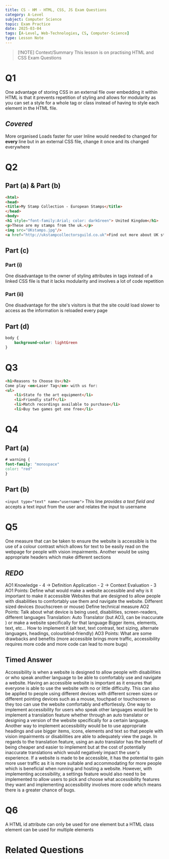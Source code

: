 ```yaml
---
title: CS - HM - HTML, CSS, JS Exam Questions
category: A-Level
subject: Computer Science
topic: Exam Practice
date: 2025-03-04
tags: [A-Level, Web-Technologies, CS, Computer-Science]
type: Lesson Note
---
```


> [!NOTE] Context/Summary
> This lesson is on practising HTML and CSS Exam Questions
# Q1
One advantage of storing CSS in an external file over embedding it within HTML is that it prevents repetition of styling and allows for modularity as you can set a style for a whole tag or class instead of having to style each element in the HTML file.
## *Covered*
More organised
Loads faster for user
Inline would needed to changed for **every** line but in an external CSS file, change it once and its changed everywhere
# Q2
## Part (a) & Part (b)
```html
<html>
<head>
<title>My Stamp Collection - European Stamps</title>
</head>
<body>
<h1 style="font-family:Arial; color: darkGreen"> United Kingdom</h1>
<p>These are my stamps from the uk.</p>
<img src="UKstamps.jpg"/>
<a href="http://ukstampcollectorsguild.co.uk">Find out more about UK stamps as a link to the UK Stamp Collectors Guild website which has the URL:</a>
```
## Part (c)
### Part (i)
One disadvantage to the owner of styling attributes in tags instead of a linked CSS file is that it lacks modularity and involves a lot of code repetition
### Part (ii)
One disadvantage for the site's visitors is that the site could load slower to access as the information is reloaded every page
## Part (d)
```css
body {
	background-color: lightGreen
}
```
# Q3
```html
<h1>Reasons to Choose Us</h2>
Come play <em>Laser Tag</em> with us for:
<ul>
	<li>State fo the art equipment</li>
	<li>Friendly staff</li>
	<li>Match recordings available to purchase</li>
	<li>Buy two games get one free</li>
```
# Q4
## Part (a)
```css
# warning {
font-family: "monospace"
color: "red"
}
```
## Part (b)
`<input type="text" name="username">`
This line *provides a text field and* accepts a text input from the user and relates the input to username
# Q5
One measure that can be taken to ensure the website is accessible is the use of a colour contrast which allows for text to be easily read on the webpage for people with vision impairments. Another would be using appropriate headers which make different sections
## *REDO*
AO1 Knowledge - 4 -> Definition
	Application - 2 -> Context
	Evaluation - 3
AO1 Points: Define what would make a website accessible and why is it important to make it accessible
	Websites that are designed to allow people with disabilities to comfortably use them and navigate the website.
	Different sized devices (touchscreen or mouse)
	Define technical measure
AO2 Points: Talk about what device is being used, disabilities, screen-readers, different languages
	Translation: Auto Translator (but AO3, can be inaccurate ) or make a website specifically for that language
	Bigger items, elements, text, etc...
	How to implement it (alt text, text contrast, text sizing, alternate languages, headings, colourblind-friendly)
AO3 Points: What are some drawbacks and benefits (more accessible brings more traffic, accessibility requires more code and more code can lead to more bugs)

## Timed Answer
Accessibility is when a website is designed to allow people with disabilities or who speak another language to be able to comfortably use and navigate a website. Having an accessible website is important as it ensures that everyone is able to use the website with no or little difficulty. This can also be applied to people using different devices with different screen sizes or different pointing devices such as a mouse, touchpad or touchscreen so they too can use the website comfortably and effortlessly.
	One way to implement accessibility for users who speak other languages would be to implement a translation feature whether through an auto translator or designing a version of the website specifically for a certain language.
	Another way to implement accessibility would be to use appropriate headings and use bigger items, icons, elements and text so that people with vision impairments or disabilities are able to adequately view the page.
In regards to the translation feature, using an auto translator has the benefit of being cheaper and easier to implement but at the cost of potentially inaccurate translations which would negatively impact the user's experience. If a website is made to be accessible, it has the potential to gain more user traffic as it is more suitable and accommodating for more people which is beneficial when running and hosting a website. However, with implementing accessibility, a settings feature would also need to be implemented to allow users to pick and choose what accessibility features they want and implementing accessibility involves more code which means there is a greater chance of bugs.

# Q6
A HTML id attribute can only be used for one element but a HTML class element can be used for multiple elements
# Related Questions